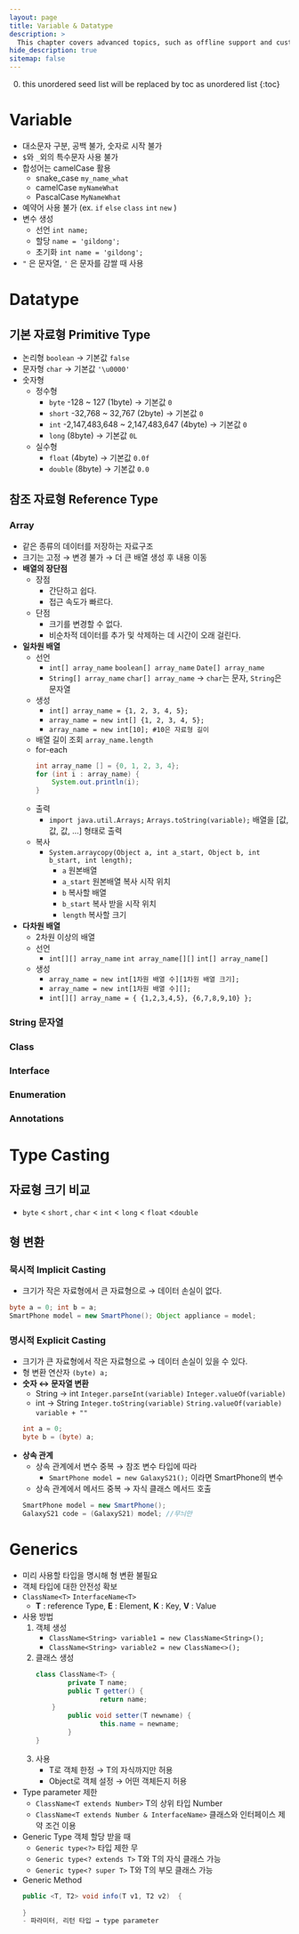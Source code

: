 ```yaml
---
layout: page
title: Variable & Datatype
description: >
  This chapter covers advanced topics, such as offline support and custom JS builds. Codings skills are recommended.
hide_description: true
sitemap: false
---
```

0. this unordered seed list will be replaced by toc as unordered list
{:toc}

# Variable
- 대소문자 구분, 공백 불가, 숫자로 시작 불가
- `$`와 `_`외의 특수문자 사용 불가
- 합성어는 camelCase 활용
    - snake_case `my_name_what`
    - camelCase `myNameWhat`
    - PascalCase `MyNameWhat`
- 예약어 사용 불가 (ex. `if` `else` `class` `int` `new` )
- 변수 생성
    - 선언 `int name;`
    - 할당 `name = 'gildong';`
    - 초기화 `int name = 'gildong';`
- `"` 은 문자열, `'` 은 문자를 감쌀 때 사용

# Datatype
## 기본 자료형 Primitive Type
- 논리형 `boolean` → 기본값 `false`
- 문자형 `char` → 기본값 `'\u0000'`
- 숫자형
    - 정수형
        - `byte` -128 ~ 127 (1byte) → 기본값 `0`
        - `short` -32,768 ~ 32,767 (2byte) → 기본값 `0`
        - `int` -2,147,483,648 ~ 2,147,483,647 (4byte) → 기본값 `0`
        - `long` (8byte) → 기본값 `0L`
    - 실수형
        - `float` (4byte) → 기본값 `0.0f`
        - `double` (8byte) → 기본값 `0.0`

## 참조 자료형 Reference Type
### Array 
- 같은 종류의 데이터를 저장하는 자료구조
- 크기는 고정 → 변경 불가 → 더 큰 배열 생성 후 내용 이동
- **배열의 장단점**
    - 장점
        - 간단하고 쉽다.
        - 접근 속도가 빠르다.
    - 단점
        - 크기를 변경할 수 없다.
        - 비순차적 데이터를 추가 및 삭제하는 데 시간이 오래 걸린다.
- **일차원 배열**
    - 선언
        - `int[] array_name` `boolean[] array_name` `Date[] array_name`
        - `String[] array_name` `char[] array_name` → `char`는 문자, `String`은  문자열
    - 생성
        - `int[] array_name = {1, 2, 3, 4, 5};`
        - `array_name = new int[] {1, 2, 3, 4, 5};`
        - `array_name = new int[10]; #10은 자료형 길이`
    - 배열 길이 조회 `array_name.length`
    - for-each
        ```java
        int array_name [] = {0, 1, 2, 3, 4};
        for (int i : array_name) {
            System.out.println(i);
        }
        ```
    - 출력
        - `import java.util.Arrays;` `Arrays.toString(variable);` 배열을 [값, 값, 값, …] 형태로 출력
    - 복사
        - `System.arraycopy(Object a, int a_start, Object b, int b_start, int length);`
            - `a` 원본배열
            - `a_start` 원본배열 복사 시작 위치
            - `b` 복사할 배열
            - `b_start` 복사 받을 시작 위치
            - `length` 복사할 크기
- **다차원 배열**
    - 2차원 이상의 배열
    - 선언
        - `int[][] array_name` `int array_name[][]` `int[] array_name[]`
    - 생성
        - `array_name = new int[1차원 배열 수][1차원 배열 크기];`
        - `array_name = new int[1차원 배열 수][];`
        - `int[][] array_name = { {1,2,3,4,5}, {6,7,8,9,10} };`

### String 문자열
### Class
### Interface
### Enumeration
### Annotations

# Type Casting
## 자료형 크기 비교
- `byte` < `short` , `char` < `int`  < `long` < `float` <`double`

## 형 변환
### 묵시적 Implicit Casting
- 크기가 작은 자료형에서 큰 자료형으로 → 데이터 손실이 없다.
```java
byte a = 0; int b = a;
SmartPhone model = new SmartPhone(); Object appliance = model;
```

### 명시적 Explicit Casting
- 크기가 큰 자료형에서 작은 자료형으로 → 데이터 손실이 있을 수 있다.
- 형 변환 연산자 `(byte) a;`
- **숫자 ↔ 문자열 변환**
    - String → int `Integer.parseInt(variable)` `Integer.valueOf(variable)`
    - int → String `Integer.toString(variable)` `String.valueOf(variable)` `variable + ""`
    ```java
    int a = 0;
    byte b = (byte) a;
    ```
- **상속 관계**
    - 상속 관계에서 변수 중복 → 참조 변수 타입에 따라
        - `SmartPhone model = new GalaxyS21();` 이라면 SmartPhone의 변수
    - 상속 관계에서 메서드 중복 → 자식 클래스 메서드 호출
    ```java
    SmartPhone model = new SmartPhone();
    GalaxyS21 code = (GalaxyS21) model; //무늬만
    ```

# Generics
- 미리 사용할 타입을 명시해 형 변환 불필요
- 객체 타입에 대한 안전성 확보
- `ClassName<T>` `InterfaceName<T>`
    - **T** : reference Type, **E** : Element, **K** : Key, **V** : Value
- 사용 방법
    1. 객체 생성
        - `ClassName<String> variable1 = new ClassName<String>();`
        - `ClassName<String> variable2 = new ClassName<>();`
    2. 클래스 생성
        ```java
        class ClassName<T> {
        		private T name;
        		public T getter() {
        				return name;
            }
        		public void setter(T newname) {
        				this.name = newname;
        		}
        }
        ```
    3. 사용
        - T로 객체 한정 → T의 자식까지만 허용
        - Object로 객체 설정 → 어떤 객체든지 허용
- Type parameter 제한
    - `ClassName<T extends Number>` T의 상위 타입 Number
    - `ClassName<T extends Number & InterfaceName>` 클래스와 인터페이스 제약 조건 이용
- Generic Type 객체 할당 받을 때
    - `Generic type<?>` 타입 제한 무
    - `Generic type<? extends T>` T와 T의 자식 클래스 가능
    - `Generic type<? super T>` T와 T의 부모 클래스 가능
- Generic Method
    ```java
    public <T, T2> void info(T v1, T2 v2)  {
    		
    }
    - 파라미터, 리턴 타입 → type parameter
